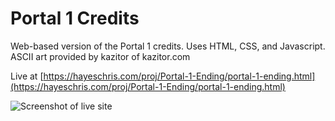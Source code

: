 # Portal 1 Credits

Web-based version of the Portal 1 credits. Uses HTML, CSS, and Javascript.
ASCII art provided by kazitor of kazitor.com

Live at [https://hayeschris.com/proj/Portal-1-Ending/portal-1-ending.html](https://hayeschris.com/proj/Portal-1-Ending/portal-1-ending.html)

![Screenshot of live site](https://imgur.com/QmWDODP.jpg)
